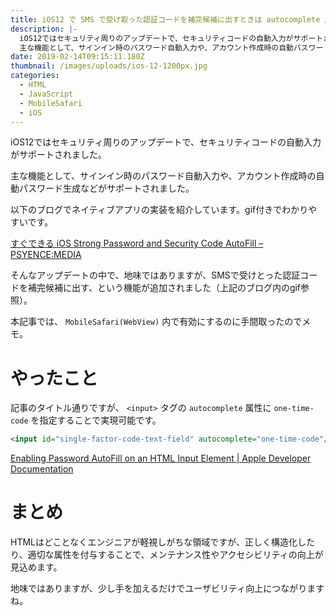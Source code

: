 ```yaml
---
title: iOS12 で SMS で受け取った認証コードを補完候補に出すときは autocomplete 属性に one-time-code を指定する
description: |-
  iOS12ではセキュリティ周りのアップデートで、セキュリティコードの自動入力がサポートされました。
  主な機能として、サインイン時のパスワード自動入力や、アカウント作成時の自動パスワード生成などがサポートされました。
date: 2019-02-14T09:15:11.180Z
thumbnail: /images/uploads/ios-12-1200px.jpg
categories:
  - HTML
  - JavaScript
  - MobileSafari
  - iOS
---
```

iOS12ではセキュリティ周りのアップデートで、セキュリティコードの自動入力がサポートされました。

主な機能として、サインイン時のパスワード自動入力や、アカウント作成時の自動パスワード生成などがサポートされました。

以下のブログでネイティブアプリの実装を紹介しています。gif付きでわかりやすいです。

[すぐできる iOS Strong Password and Security Code AutoFill – PSYENCE:MEDIA](https://tech.recruit-mp.co.jp/mobile/post-17980)

そんなアップデートの中で、地味ではありますが、SMSで受けとった認証コードを補完候補に出す、という機能が追加されました（上記のブログ内のgif参照）。

本記事では、 `MobileSafari(WebView)` 内で有効にするのに手間取ったのでメモ。

# やったこと

記事のタイトル通りですが、 `<input>` タグの `autocomplete` 属性に `one-time-code` を指定することで実現可能です。

```html
<input id="single-factor-code-text-field" autocomplete="one-time-code"/>
```

[Enabling Password AutoFill on an HTML Input Element \| Apple Developer Documentation](https://developer.apple.com/documentation/security/password_autofill/enabling_password_autofill_on_an_html_input_element)

# まとめ

HTMLはどことなくエンジニアが軽視しがちな領域ですが、正しく構造化したり、適切な属性を付与することで、メンテナンス性やアクセシビリティの向上が見込めます。

地味ではありますが、少し手を加えるだけでユーザビリティ向上につながりますね。
